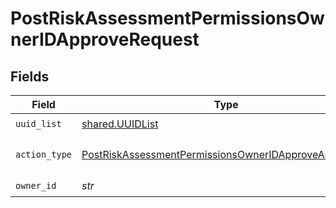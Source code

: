 # PostRiskAssessmentPermissionsOwnerIDApproveRequest


## Fields

| Field                                                                                                                                     | Type                                                                                                                                      | Required                                                                                                                                  | Description                                                                                                                               |
| ----------------------------------------------------------------------------------------------------------------------------------------- | ----------------------------------------------------------------------------------------------------------------------------------------- | ----------------------------------------------------------------------------------------------------------------------------------------- | ----------------------------------------------------------------------------------------------------------------------------------------- |
| `uuid_list`                                                                                                                               | [shared.UUIDList](../../models/shared/uuidlist.md)                                                                                        | :heavy_check_mark:                                                                                                                        | N/A                                                                                                                                       |
| `action_type`                                                                                                                             | [PostRiskAssessmentPermissionsOwnerIDApproveActionType](../../models/operations/postriskassessmentpermissionsowneridapproveactiontype.md) | :heavy_check_mark:                                                                                                                        | The approve action type (ADD/REMOVE)                                                                                                      |
| `owner_id`                                                                                                                                | *str*                                                                                                                                     | :heavy_check_mark:                                                                                                                        | N/A                                                                                                                                       |